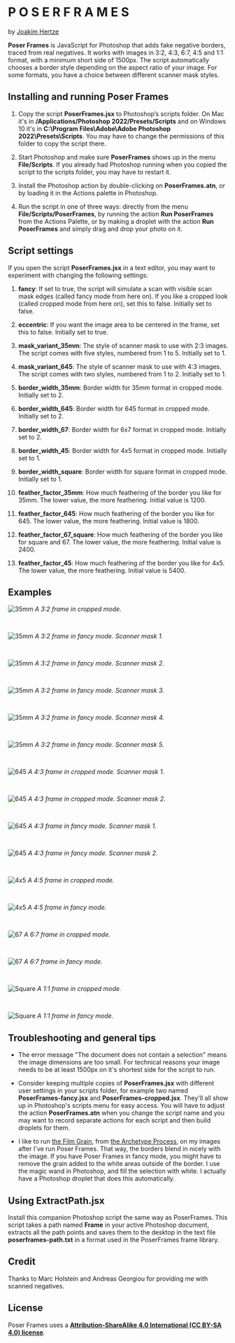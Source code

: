 # P O S E R  F R A M E S

by [Joakim Hertze](https://www.hertze.se)

**Poser Frames** is JavaScript for Photoshop that adds fake negative borders, traced from real negatives. It works with images in 3:2, 4:3, 6:7, 4:5 and 1:1 format, with a minimum short side of 1500px. The script automatically chooses a border style depending on the aspect ratio of your image. For some formats, you have a choice between different scanner mask styles.


## Installing and running Poser Frames

1. Copy the script **PoserFrames.jsx** to Photoshop’s scripts folder. On Mac it's in **/Applications/Photoshop 2022/Presets/Scripts** and on Windows 10 it's in **C:\Program Files\Adobe\Adobe Photoshop 2022\Presets\Scripts**. You may have to change the permissions of this folder to copy the script there.

3. Start Photoshop and make sure **PoserFrames** shows up in the menu **File/Scripts**. If you already had Photoshop running when you copied the script to the scripts folder, you may have to restart it.

3. Install the Photoshop action by double-clicking on **PoserFrames.atn**, or by loading it in the Actions palette in Photoshop.

4. Run the script in one of three ways: directly from the menu **File/Scripts/PoserFrames**, by running the action **Run PoserFrames** from the Actions Palette, or by making a droplet with the action **Run PoserFrames** and simply drag and drop your photo on it.


## Script settings

If you open the script **PoserFrames.jsx** in a text editor, you may want to experiment with changing the following settings:

1. **fancy**: If set to true, the script will simulate a scan with visible scan mask edges (called fancy mode from here on). If you like a cropped look (called cropped mode from here on), set this to false. Initially set to false.

2. **eccentric**: If you want the image area to be centered in the frame, set this to false. Initially set to true.

3. **mask_variant_35mm**: The style of scanner mask to use with 2:3 images. The script comes with five styles, numbered from 1 to 5. Initially set to 1.

4. **mask_variant_645**: The style of scanner mask to use with 4:3 images. The script comes with two styles, numbered from 1 to 2. Initially set to 1.

5. **border_width_35mm**: Border width for 35mm format in cropped mode. Initially set to 2.

6. **border_width_645**: Border width for 645 format in cropped mode. Initially set to 2.

7. **border_width_67**: Border width for 6x7 format in cropped mode. Initially set to 2.

8. **border_width_45**: Border width for 4x5 format in cropped mode. Initially set to 1.

9. **border_width_square**: Border width for square format in cropped mode. Initially set to 1.

10. **feather_factor_35mm**: How much feathering of the border you like for 35mm. The lower value, the more feathering. Initial value is 1200.

11. **feather_factor_645**: How much feathering of the border you like for 645. The lower value, the more feathering. Initial value is 1800.

12. **feather_factor_67_square**: How much feathering of the border you like for square and 67. The lower value, the more feathering. Initial value is 2400.

13. **feather_factor_45**: How much feathering of the border you like for 4x5. The lower value, the more feathering. Initial value is 5400. 


## Examples

![35mm](./examples/35mm.jpg)
*A 3:2 frame in cropped mode.*

<br>

![35mm](./examples/35mm-fancy-v1.jpg)
*A 3:2 frame in fancy mode. Scanner mask 1.*

<br>

![35mm](./examples/35mm-fancy-v2.jpg)
*A 3:2 frame in fancy mode. Scanner mask 2.*

<br>

![35mm](./examples/35mm-fancy-v3.jpg)
*A 3:2 frame in fancy mode. Scanner mask 3.*

<br>

![35mm](./examples/35mm-fancy-v4.jpg)
*A 3:2 frame in fancy mode. Scanner mask 4.*

<br>

![35mm](./examples/35mm-fancy-v5.jpg)
*A 3:2 frame in fancy mode. Scanner mask 5.*

<br>

![645](./examples/645-v1.jpg)
*A 4:3 frame in cropped mode. Scanner mask 1.*

<br>

![645](./examples/645-v2.jpg)
*A 4:3 frame in cropped mode. Scanner mask 2.*

<br>

![645](./examples/645-fancy-v1.jpg)
*A 4:3 frame in fancy mode. Scanner mask 1.*

<br>

![645](./examples/645-fancy-v2.jpg)
*A 4:3 frame in fancy mode. Scanner mask 2.*

<br>

![4x5](./examples/4x5.jpg)
*A 4:5 frame in cropped mode.*

<br>

![4x5](./examples/4x5-fancy.jpg)
*A 4:5 frame in fancy mode.*

<br>

![67](./examples/67.jpg)
*A 6:7 frame in cropped mode.*

<br>

![67](./examples/67-fancy.jpg)
*A 6:7 frame in fancy mode.*

<br>

![Square](./examples/square.jpg)
*A 1:1 frame in cropped mode.*

<br>

![Square](./examples/square-fancy.jpg)
*A 1:1 frame in fancy mode.*


## Troubleshooting and general tips

- The error message "The document does not contain a selection" means the image dimensions are too small. For technical reasons your image needs to be at least 1500px on it's shortest side for the script to run.

- Consider keeping multiple copies of **PoserFrames.jsx** with different user settings in your scripts folder, for example two named **PoserFrames-fancy.jsx** and **PoserFrames-cropped.jsx**. They'll all show up in Photoshop's scripts menu for easy access. You will have to adjust the action **PoserFrames.atn** when you change the script name and you may want to record separate actions for each script and then  build droplets for them.

- I like to run [the Film Grain](https://thearchetypeprocess.com/collections/adobe-photoshop-actions/products/the-film-grain), from [the Archetype Process](https://thearchetypeprocess.com), on my images after I've run Poser Frames. That way, the borders blend in nicely with the image. If you have Poser Frames in fancy mode, you might have to remove the grain added to the white areas outside of the border. I use the magic wand in Photoshop, and fill the selection with white. I actually have a Photoshop droplet that does this automatically.


## Using ExtractPath.jsx

Install this companion Photoshop script the same way as PoserFrames. This script takes a path named **Frame** in your active Photoshop document, extracts all the path points and saves them to the desktop in the text file **poserframes-path.txt** in a format used in the PoserFrames frame library.



## Credit

Thanks to Marc Holstein and Andreas Georgiou for providing me with scanned negatives.


## License

Poser Frames uses a [**Attribution-ShareAlike 4.0 International (CC BY-SA 4.0) license**](https://creativecommons.org/licenses/by-sa/4.0/).